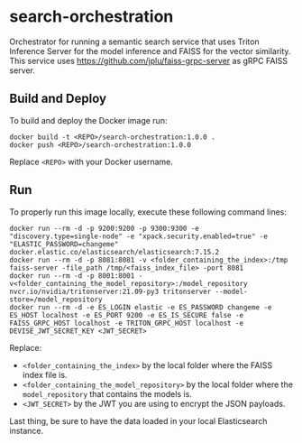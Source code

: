# search-orchestration
Orchestrator for running a semantic search service that uses Triton Inference Server for the model inference and FAISS for the vector similarity. This service uses https://github.com/jplu/faiss-grpc-server as gRPC FAISS server.

## Build and Deploy

To build and deploy the Docker image run:
```
docker build -t <REPO>/search-orchestration:1.0.0 .
docker push <REPO>/search-orchestration:1.0.0
```

Replace `<REPO>` with your Docker username.

## Run

To properly run this image locally, execute these following command lines:
```
docker run --rm -d -p 9200:9200 -p 9300:9300 -e "discovery.type=single-node" -e "xpack.security.enabled=true" -e "ELASTIC_PASSWORD=changeme" docker.elastic.co/elasticsearch/elasticsearch:7.15.2
docker run --rm -d -p 8081:8081 -v <folder_containing_the_index>:/tmp faiss-server -file_path /tmp/<faiss_index_file> -port 8081
docker run --rm -d -p 8001:8001 -v<folder_containing_the_model_repository>:/model_repository nvcr.io/nvidia/tritonserver:21.09-py3 tritonserver --model-store=/model_repository
docker run --rm -d -e ES_LOGIN elastic -e ES_PASSWORD changeme -e ES_HOST localhost -e ES_PORT 9200 -e ES_IS_SECURE false -e FAISS_GRPC_HOST localhost -e TRITON_GRPC_HOST localhost -e DEVISE_JWT_SECRET_KEY <JWT_SECRET>
```

Replace:
* `<folder_containing_the_index>` by the local folder where the FAISS index file is.
* `<folder_containing_the_model_repository>` by the local folder where the `model_repository` that contains the models is.
* `<JWT_SECRET>` by the JWT you are using to encrypt the JSON payloads.

Last thing, be sure to have the data loaded in your local Elasticsearch instance.
